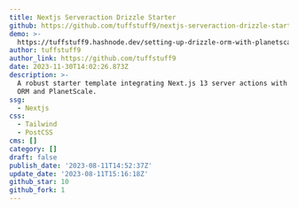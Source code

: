 ```yaml
---
title: Nextjs Serveraction Drizzle Starter
github: https://github.com/tuffstuff9/nextjs-serveraction-drizzle-starter
demo: >-
  https://tuffstuff9.hashnode.dev/setting-up-drizzle-orm-with-planetscale-for-your-nextjs-13-app
author: tuffstuff9
author_link: https://github.com/tuffstuff9
date: 2023-11-30T14:02:26.873Z
description: >-
  A robust starter template integrating Next.js 13 server actions with Drizzle
  ORM and PlanetScale.
ssg:
  - Nextjs
css:
  - Tailwind
  - PostCSS
cms: []
category: []
draft: false
publish_date: '2023-08-11T14:52:37Z'
update_date: '2023-08-11T15:16:18Z'
github_star: 10
github_fork: 1
---
```

